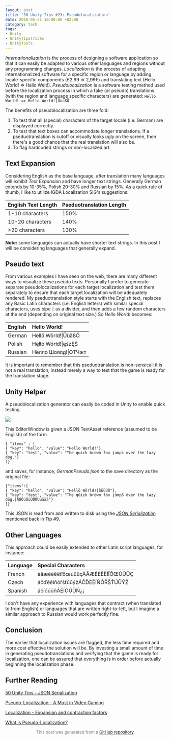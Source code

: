 ```yaml
---
layout: post
title: '50 Unity Tips #23: Pseudolocalization'
date: 2018-05-31 10:00:00 +02:00
category: tech
tags:
- Unity
- UnityTipsTricks
- UnityTools
---
```


*Internationalization* is the process of designing a software application so that it can easily be adapted to various other languages and regions without any programming changes. *Localization* is the process of adapting internationalized software for a specific region or language by adding locale-specific components (€2.99 => 2,99€) and translating text (Hello World! => Hallo Welt!). *Pseudolocalization* is a software testing method used before the localization process in which a fake (or pseudo) translations (with the region and language specific characters) are generated: ```Hello World! => Hellö Wörld!|ÜüäßÖ```

The benefits of pseudolocalization are three fold:

1. To test that all (special) characters of the target locale (i.e. German) are displayed correctly.
2. To test that text boxes can accommodate longer translations. If a pseduotranslation is cutoff or visually looks ugly on the screen, then there's a good chance that the real translation will also be.
3. To flag hardcoded strings or non-localized art.

## Text Expansion

Considering English as the base language, after translation many languages will exhibit *Text Expansion* and have longer text strings. Generally German extends by 10-35%, Polish 20-30% and Russian by 15%. As a quick rule of thumb, I like to utilize IGDA Localization SIG's suggestions:

| English Text Length | Pseduotranslation Length |
| :-------------------|:-------------------------|
| 1-10 characters     | 150%                     |
| 10-20 characters    | 140%                     |
| >20 characters      | 130%                     |

**Note:** some languages can actually have shorter text strings. In this post I will be considering languages that generally expand.

## Pseudo text

From various examples I have seen on the web, there are many different ways to visualize these pseudo texts. Personally I prefer to generate separate pseudolocalizations for each target localization and test them separately to ensure that each target localization will be adequately rendered. My pseduotranslation style starts with the English text, replaces any Basic Latin characters (i.e. English letters) with similar special characters, uses pipe ```|``` as a divider, and then adds a few random characters at the end (depending on original text size.) So *Hello World!* becomes:

| English | Hello World!            |
| :-------|:------------------------|
| German  | Hellö Wörld!&#124;ÜüäßÖ |
| Polish  | Hęłłó Wórłd!&#124;ęśżĘŚ |
| Russian | Нёлло Шоялд!&#124;ОТЧжт |

It is important to remember that this pseduotranslation is non-sensical: it is not a real translation, instead merely a way to test that the game is ready for the translation stage.

## Unity Helper

A pseudolocalization generator can easily be coded in Unity to enable quick testing.

![](https://raw.githubusercontent.com/defuncart/50-unity-tips/master/%2323-Pseudolocalization/images/pseudoLocalization1.png)

This EditorWindow is given a JSON TextAsset reference (assumed to be English) of the form

```
{ "items" : [
{ "key": "hello", "value": "Hello World!"},
{ "key": "test", "value": "The quick brown fox jumps over the lazy dog."}
]}
```
and saves, for instance, *GermanPseudo.json* to the save directory as the original file:

```
{"items":[
{ "key": "hello", "value": "Hellö Wörld!|ßüüÜß"},
{ "key": "test", "value": "The qüick bröwn föx jümpß över the lazy dög.|ÄßÖüÜüÜÜÖÜüäää"}
]}
```

This JSON is read from and written to disk using the [*JSON Serialization*](https://github.com/defuncart/50-unity-tips/tree/master/%2309-JSONSerialization) mentioned back in Tip #9.

## Other Languages

This approach could be easily extended to other Latin script languages, for instance:

| Language | Special Characters             |
| :--------|:-------------------------------|
| French   | àâæéèêëîïôœùûüçÀÂÆÉÈÊËÎÏÔŒÙÛÜÇ |
| Czech    | áčďéěíňóřšťúůýžÁČĎÉĚÍŇÓŘŠŤÚŮÝŽ |
| Spanish  | áéíóúüñÁÉÍÓÚÜÑ¿¡               |

I don't have any experience with languages that contract (when translated to from English) or languages that are written right-to-left, but I imagine a similar approach to Russian would work perfectly fine.

## Conclusion

The earlier that localization issues are flagged, the less time required and more cost effective the solution will be. By investing a small amount of time in generating pseudotranslations and verifying that the game is ready for localization, one can be assured that everything is in order before actually beginning the localization phase.

## Further Reading

[50 Unity Tips - JSON Serialization](https://github.com/defuncart/50-unity-tips/tree/master/%2309-JSONSerialization)

[Pseudo-Localization – A Must in Video Gaming](http://www.gamasutra.com/blogs/IGDALocalizationSIG/20180504/317560/PseudoLocalization__A_Must_in_Video_Gaming.php)

[Localization - Expansion and contraction factors](https://www.andiamo.co.uk/resources/expansion-and-contraction-factors)

[What is Pseudo-Localization?](http://blog.globalizationpartners.com/what-is-pseudo-localization.aspx)


<p align="center"><font size="-1" color="#828282">This post was generated from a <a href="https://github.com/defuncart/50-unity-tips/tree/master/%2323-Pseudolocalization">GitHub repository</a>.</font></p>
